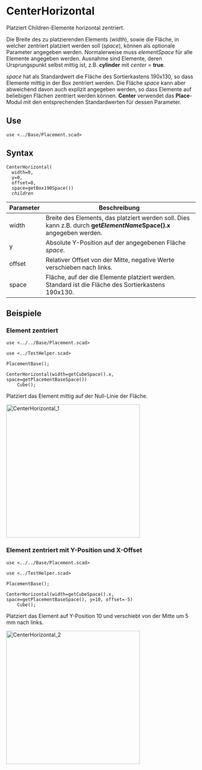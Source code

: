 # CenterHorizontal

Platziert Children-Elemente horizontal zentriert.

Die Breite des zu platzierenden Elements (*width*), sowie die Fläche, in welcher zentriert platziert werden soll (*space*), können als optionale Parameter angegeben werden. Normalerweise muss *elementSpace* für alle Elemente angegeben werden. Ausnahme sind Elemente, deren Ursprungspunkt selbst mittig ist, z.B. __cylinder__ mit *center* = __true__.

*space* hat als Standardwert die Fläche des Sortierkastens 190x130, so dass Elemente mittig in der Box zentriert werden. Die Fläche *space* kann aber abweichend davon auch explizit angegeben werden, so dass Elemente auf beliebigen Flächen zentriert werden können. __Center__ verwendet das __Place__-Modul mit den entsprechenden Standardwerten für dessen Parameter.

## Use
<pre><code>use <../Base/Placement.scad></pre></code>

## Syntax
<pre><code>CenterHorizontal(
  width=0, 
  y=0, 
  offset=0, 
  space=getBox190Space())
  <i>children</i>
</pre></code>

| Parameter | Beschreibung |
| ------ | ------ |
| width | Breite des Elements, das platziert werden soll. Dies kann z.B. durch __get*ElementName*Space().x__ angegeben werden. |
| y | Absolute Y-Position auf der angegebenen Fläche *space*. |
| offset | Relativer Offset von der Mitte, negative Werte verschieben nach links. |
| space | Fläche, auf der die Elemente platziert werden. Standard ist die Fläche des Sortierkastens 190x130. |

## Beispiele

### Element zentriert

<pre><code>use <../../Base/Placement.scad>

use <../TestHelper.scad>

PlacementBase();

CenterHorizontal(width=getCubeSpace().x, space=getPlacementBaseSpace())
    Cube();</pre></code>
    
Platziert das Element mittig auf der Null-Linie der Fläche.

<img width="355" alt="CenterHorizontal_1" src="https://user-images.githubusercontent.com/48654609/168496354-43fb5478-c9b2-49ab-bc7d-86e8853d47c7.png">

### Element zentriert mit Y-Position und X-Offset

<pre><code>use <../../Base/Placement.scad>

use <../TestHelper.scad>

PlacementBase();

CenterHorizontal(width=getCubeSpace().x, space=getPlacementBaseSpace(), y=10, offset=-5)
    Cube();</pre></code>
    
Platziert das Element auf Y-Position 10 und verschiebt von der Mitte um 5 mm nach links.

<img width="355" alt="CenterHorizontal_2" src="https://user-images.githubusercontent.com/48654609/168496447-a969bb19-19b4-4b92-a3f1-9aebba675616.png">
